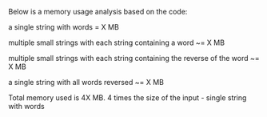 Below is a memory usage analysis based on the code:

a single string with words = X MB

multiple small strings with each string containing a word ~= X MB

multiple small strings with each string containing the reverse of the word ~= X MB

a single string with all words reversed ~= X MB

Total memory used is 4X MB. 4 times the size of the input - single string with words
